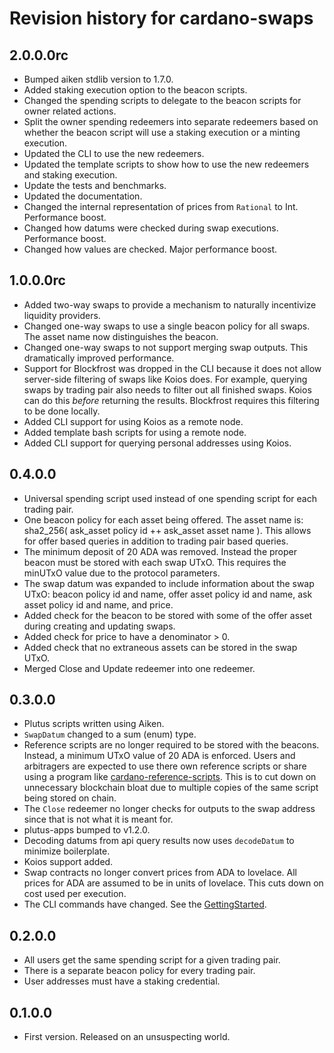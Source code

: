 # Revision history for cardano-swaps

## 2.0.0.0rc

- Bumped aiken stdlib version to 1.7.0.
- Added staking execution option to the beacon scripts.
- Changed the spending scripts to delegate to the beacon scripts for owner related actions.
- Split the owner spending redeemers into separate redeemers based on whether the beacon script
will use a staking execution or a minting execution.
- Updated the CLI to use the new redeemers.
- Updated the template scripts to show how to use the new redeemers and staking execution.
- Update the tests and benchmarks.
- Updated the documentation.
- Changed the internal representation of prices from `Rational` to Int. Performance boost.
- Changed how datums were checked during swap executions. Performance boost.
- Changed how values are checked. Major performance boost.

## 1.0.0.0rc

- Added two-way swaps to provide a mechanism to naturally incentivize liquidity providers.
- Changed one-way swaps to use a single beacon policy for all swaps. The asset name now
distinguishes the beacon.
- Changed one-way swaps to not support merging swap outputs. This dramatically improved performance.
- Support for Blockfrost was dropped in the CLI because it does not allow server-side filtering of
swaps like Koios does. For example, querying swaps by trading pair also needs to filter out all
finished swaps. Koios can do this *before* returning the results. Blockfrost requires this filtering
to be done locally.
- Added CLI support for using Koios as a remote node.
- Added template bash scripts for using a remote node.
- Added CLI support for querying personal addresses using Koios.

## 0.4.0.0

- Universal spending script used instead of one spending script for each trading pair.
- One beacon policy for each asset being offered. The asset name is: sha2_256( ask_asset policy id ++ ask_asset asset name ). This allows for offer based queries in addition to trading pair based queries.
- The minimum deposit of 20 ADA was removed. Instead the proper beacon must be stored with each swap UTxO. This requires the minUTxO value due to the protocol parameters.
- The swap datum was expanded to include information about the swap UTxO: beacon policy id and name, offer asset policy id and name, ask asset policy id and name, and price.
- Added check for the beacon to be stored with some of the offer asset during creating and updating swaps.
- Added check for price to have a denominator > 0.
- Added check that no extraneous assets can be stored in the swap UTxO.
- Merged Close and Update redeemer into one redeemer.

## 0.3.0.0

- Plutus scripts written using Aiken.
- `SwapDatum` changed to a sum (enum) type.
- Reference scripts are no longer required to be stored with the beacons. Instead, a minimum UTxO value of 20 ADA is enforced. Users and arbitragers are expected to use there own reference scripts or share using a program like [cardano-reference-scripts](https://github.com/fallen-icarus/cardano-reference-scripts). This is to cut down on unnecessary blockchain bloat due to multiple copies of the same script being stored on chain.
- The `Close` redeemer no longer checks for outputs to the swap address since that is not what it is meant for.
- plutus-apps bumped to v1.2.0.
- Decoding datums from api query results now uses `decodeDatum` to minimize boilerplate.
- Koios support added.
- Swap contracts no longer convert prices from ADA to lovelace. All prices for ADA are assumed to be in units of lovelace. This cuts down on cost used per execution.
- The CLI commands have changed. See the [GettingStarted](GettingStarted.md).

## 0.2.0.0

- All users get the same spending script for a given trading pair.
- There is a separate beacon policy for every trading pair.
- User addresses must have a staking credential.

## 0.1.0.0

* First version. Released on an unsuspecting world.
